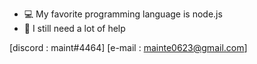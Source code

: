 
- 💻 My favorite programming language is node.js
- 🌈 I still need a lot of help

[discord : maint#4464]
[e-mail : mainte0623@gmail.com]
